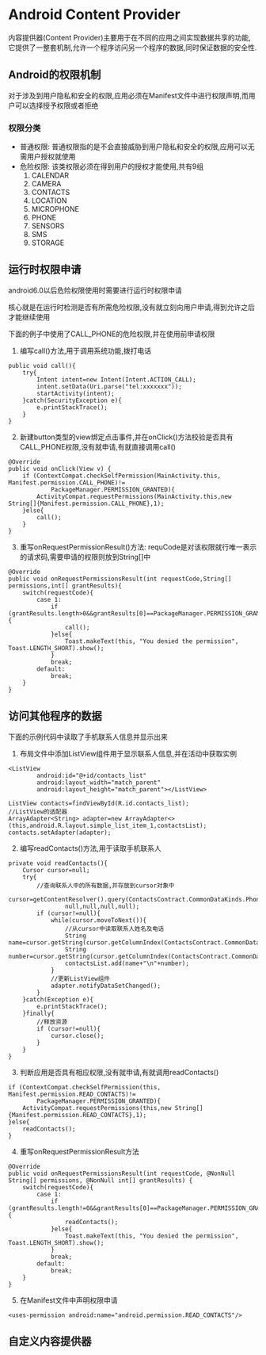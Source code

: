# Android Content Provider
内容提供器(Content Provider)主要用于在不同的应用之间实现数据共享的功能,
它提供了一整套机制,允许一个程序访问另一个程序的数据,同时保证数据的安全性.

## Android的权限机制
对于涉及到用户隐私和安全的权限,应用必须在Manifest文件中进行权限声明,而用户可以选择授予权限或者拒绝

### 权限分类
+ 普通权限: 普通权限指的是不会直接威胁到用户隐私和安全的权限,应用可以无需用户授权就使用
+ 危险权限: 该类权限必须在得到用户的授权才能使用,共有9组
   1. CALENDAR
   2. CAMERA
   3. CONTACTS
   4. LOCATION
   5. MICROPHONE
   6. PHONE
   7. SENSORS
   8. SMS
   9. STORAGE
   
## 运行时权限申请
android6.0以后危险权限使用时需要进行运行时权限申请

核心就是在运行时检测是否有所需危险权限,没有就立刻向用户申请,得到允许之后才能继续使用

下面的例子中使用了CALL_PHONE的危险权限,并在使用前申请权限
1. 编写call()方法,用于调用系统功能,拨打电话
```
public void call(){
    try{
        Intent intent=new Intent(Intent.ACTION_CALL);
        intent.setData(Uri.parse("tel:xxxxxxx"));
        startActivity(intent);
    }catch(SecurityException e){
        e.printStackTrace();
    }
}
```
2. 新建button类型的view绑定点击事件,并在onClick()方法校验是否具有CALL_PHONE权限,没有就申请,有就直接调用call()
```
@Override
public void onClick(View v) {
    if (ContextCompat.checkSelfPermission(MainActivity.this, Manifest.permission.CALL_PHONE)!=
            PackageManager.PERMISSION_GRANTED){
        ActivityCompat.requestPermissions(MainActivity.this,new String[]{Manifest.permission.CALL_PHONE},1);
    }else{
        call();
    }
}
```
3. 重写onRequestPermissionResult()方法: requCode是对该权限就行唯一表示的请求码,需要申请的权限则放到String[]中
```
@Override
public void onRequestPermissionsResult(int requestCode,String[] permissions,int[] grantResults){
    switch(requestCode){
        case 1:
            if (grantResults.length>0&&grantResults[0]==PackageManager.PERMISSION_GRANTED){
                call();
            }else{
                Toast.makeText(this, "You denied the permission", Toast.LENGTH_SHORT).show();
            }
            break;
        default:
            break;
    }
}
```

## 访问其他程序的数据
下面的示例代码中读取了手机联系人信息并显示出来

1. 布局文件中添加ListView组件用于显示联系人信息,并在活动中获取实例
```
<ListView
        android:id="@+id/contacts_list"
        android:layout_width="match_parent"
        android:layout_height="match_parent"></ListView>
```

```
ListView contacts=findViewById(R.id.contacts_list);
//ListView的适配器
ArrayAdapter<String> adapter=new ArrayAdapter<>(this,android.R.layout.simple_list_item_1,contactsList);
contacts.setAdapter(adapter);
```
2. 编写readContacts()方法,用于读取手机联系人
```
private void readContacts(){
    Cursor cursor=null;
    try{
        //查询联系人中的所有数据,并存放到cursor对象中
        cursor=getContentResolver().query(ContactsContract.CommonDataKinds.Phone.CONTENT_URI,
                null,null,null,null);
        if (cursor!=null){
            while(cursor.moveToNext()){
                //从cursor中读取联系人姓名及电话
                String name=cursor.getString(cursor.getColumnIndex(ContactsContract.CommonDataKinds.Phone.DISPLAY_NAME));
                String number=cursor.getString(cursor.getColumnIndex(ContactsContract.CommonDataKinds.Phone.NUMBER));
                contactsList.add(name+"\n"+number);
            }
            //更新ListView组件
            adapter.notifyDataSetChanged();
        }
    }catch(Exception e){
        e.printStackTrace();
    }finally{
        //释放资源
        if (cursor!=null){
            cursor.close();
        }
    }
}
```
3. 判断应用是否具有相应权限,没有就申请,有就调用readContacts()
```
if (ContextCompat.checkSelfPermission(this, Manifest.permission.READ_CONTACTS)!=
        PackageManager.PERMISSION_GRANTED){
    ActivityCompat.requestPermissions(this,new String[]{Manifest.permission.READ_CONTACTS},1);
}else{
    readContacts();
}
```
4. 重写onRequestPermissionResult方法
```
@Override
public void onRequestPermissionsResult(int requestCode, @NonNull String[] permissions, @NonNull int[] grantResults) {
    switch(requestCode){
        case 1:
            if (grantResults.length!=0&&grantResults[0]==PackageManager.PERMISSION_GRANTED){
                readContacts();
            }else{
                Toast.makeText(this, "You denied the permission", Toast.LENGTH_SHORT).show();
            }
            break;
        default:
            break;
    }
}
```
5. 在Manifest文件中声明权限申请
```
<uses-permission android:name="android.permission.READ_CONTACTS"/>
```

## 自定义内容提供器
